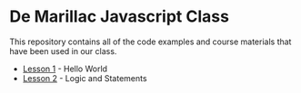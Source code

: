 De Marillac Javascript Class
============================

This repository contains all of the code examples and course materials that have been used in our class.

* [Lesson 1] - Hello World
* [Lesson 2] - Logic and Statements

[Lesson 1]:https://github.com/foobarfighter/demarillac-javascript/tree/master/lesson01
[Lesson 2]:https://github.com/foobarfighter/demarillac-javascript/tree/master/lesson02
